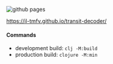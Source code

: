 ![github pages](https://github.com/il-tmfv/transit-decoder/workflows/github%20pages/badge.svg?branch=master)

https://il-tmfv.github.io/transit-decoder/

#### Commands

- development build: `clj -M:build`
- production build: `clojure -M:min`
